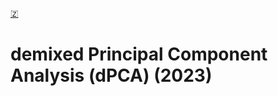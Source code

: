 [🇿](zotero://select/library/items/GDV36AXY)


# demixed Principal Component Analysis (dPCA) (2023)

